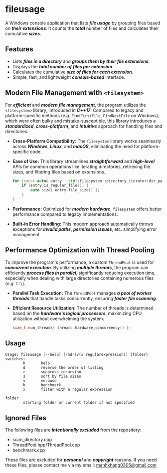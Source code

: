# fileusage

A Windows console application that lists **_file usage_** by grouping files based on **_their extensions_**. It counts the **_total_** number of files and calculates their cumulative **_sizes_**.

## Features

-   Lists **_files in a directory_** and **_groups them by their file extensions_**.
-   Displays the **_total number of files per extension_**.
-   Calculates the cumulative **_size of files for each extension_**.
-   Simple, fast, and lightweight **_console-based_** interface.

## Modern File Management with `<filesystem>`

For **_efficient_** and **_modern file management_**, the program utilizes the `<filesystem>` library, introduced in **_C++17_**. Compared to legacy and platform-specific methods (_e.g._ `FindFirstFile`, `FindNextFile` on Windows), which were often bulky and mistake-susceptible, this library introduces a **_standardized_**, **_cross-platform_**, and **_intuitive_** approach for handling files and directories.

-   **Cross-Platform Compatibility:** The `filesystem` library works seamlessly across **_Windows_**, **_Linux_**, and **_macOS_**, eliminating the need for platform-specific code.
-   **Ease of Use:** This library streamlines **_straightforward_** and **_high-level_** APIs for common operations like iterating directories, retrieving file sizes, and filtering files based on extensions.

    ```cpp
    for (const auto& entry : std::filesystem::directory_iterator(dir_path)) {
        if (entry.is_regular_file()) {
            auto size{ entry.file_size() };
        }
    }
    ```

-   **Performance:** Optimized for **_modern hardware_**, `filesystem` offers better performance compared to legacy implementations.
-   **Built-in Error Handling:** This modern approach automatically throws exceptions for **_invalid paths_**, **_permission issues_**, etc. simplifying error management.

## Performance Optimization with Thread Pooling

To improve the program's performance, a custom `ThreadPool` is used for **_concurrent execution_**. By utilizing **_multiple threads_**, the program can efficiently **_process files in parallel_**, significantly reducing execution time, especially when dealing with large directories containing numerous files (_e.g._ `C:\`).

-   **Parallel Task Execution:** The `ThreadPool` manages **_a pool of worker threads_** that handle tasks concurrently, ensuring **_faster file scanning_**.
-   **Efficient Resource Utilization:** The number of threads is determined based on the **_hardware's logical processors_**, maximizing CPU utilization without overwhelming the system.

    ```cpp
    size_t num_threads{ thread::hardware_concurrency() };
    ```

## Usage
  
<!-- <pre style="font-family: Consolas, monospace; font-size: 14px; background-color: #eee; padding: 15px; border: 1px solid #ccc; border-radius: 5px; white-space: pre; color: #333;"> -->

```
Usage: fileusage [--help] [-hdrsv(x regularexpression)] [folder]
switches:
        h       help
        d       reverse the order of listing
        r       suppress recursion
        s       sort by file sizes
        v       verbose
        b       benchmark
        x       filter with a regular expression

folder
        starting folder or current folder if not specified
```

<!-- </pre> -->

## Ignored Files

The following files are **_intentionally excluded_** from the repository:

-   scan_directory.cpp
-   ThreadPool.hpp/ThreadPool.cpp
-   benchmark.cpp

These files are excluded for **_personal_** and **_copyright_** reasons. If you need these files, please contact me via my email: [manhkhang0305@gmail.com](mailto:manhkhang0305@gmail.com)